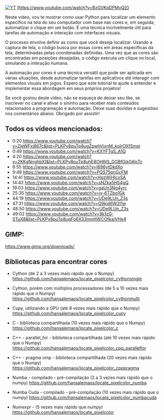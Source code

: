 
[![YT](https://i.ytimg.com/vi/BzGVKqDPMvQ/maxresdefault.jpg)](https://www.youtube.com/watch?v=BzGVKqDPMvQ)
[https://www.youtube.com/watch?v=BzGVKqDPMvQ]()

Neste vídeo, vou te mostrar como usar Python para localizar um elemento específico na tela do seu computador com base nas cores e, em seguida, automatizar o clique em um botão. É uma técnica incrivelmente útil para tarefas de automação e interação com interfaces visuais.

O processo envolve definir as cores que você deseja localizar. Usando a captura de tela, o código busca por essas cores em áreas específicas da tela, determinadas pelas coordenadas definidas. Uma vez que as cores são encontradas em posições desejadas, o código executa um clique no local, simulando a interação humana.

A automação por cores é uma técnica versátil que pode ser aplicada em várias situações, desde automatizar tarefas em aplicativos até interagir com elementos visuais em jogos. Espero que este tutorial te ajude a entender e implementar essa abordagem em seus próprios projetos!

Se você gostou deste vídeo, não se esqueça de deixar seu like, se inscrever no canal e ativar o sininho para receber mais conteúdos relacionados a programação e automação. Deixe suas dúvidas e sugestões nos comentários abaixo. Obrigado por assistir!

## Todos os vídeos mencionados: 

- 0:20 https://www.youtube.com/watch?v=ZjeWFxj867c&list=PLKPv8puTp8ugZpwhVixnM_koIrOXfSmej
- 0:49 https://www.youtube.com/watch?v=KXYFTgS_A1Q
- 4:20 https://www.youtube.com/watch?v=2KKgNnghbXI&list=PLKPv8puTp8uhE8OH6tS_GGBfGjk0AlcTc
- 6:55 https://www.youtube.com/watch?v=I696ytDkdXo
- 9:48 https://www.youtube.com/watch?v=PQS75pnGcFM
- 14:41 https://www.youtube.com/watch?v=HqzWiHIcxSA
- 14:42 https://www.youtube.com/watch?v=sNZka5H54gQ
- 19:03 https://www.youtube.com/watch?v=gaUn3Ng4yrc
- 25:35 https://www.youtube.com/watch?v=jy-6TZbg1Gk
- 44:19 https://www.youtube.com/watch?v=UDe9LUn_Z3s
- 47:31 https://www.youtube.com/watch?v=Q9kid6W2I1w
- 48:50 https://www.youtube.com/watch?v=UDe9LUn_Z3s
- 49:02 https://www.youtube.com/watch?v=9k1zG-STuX8&list=PLKPv8puTp8ugFo6X33mmltWCOfkaiVHe4

## GIMP:
https://www.gimp.org/downloads/

## Bibliotecas para encontrar cores

- Cython (de 2 a 3 vezes mais rápido que o Numpy) https://github.com/hansalemaos/locate_pixelcolor_cythonsingle

- Cython, porém com múltiplos processadores (de 5 a 10 vezes mais rápido que o Numpy) https://github.com/hansalemaos/locate_pixelcolor_cythonmulti

- Cupy, utilizando a GPU (até 8 vezes mais rápido que o Numpy) https://github.com/hansalemaos/locate_pixelcolor_cupy

- C - biblioteca compartilhada (10 vezes mais rápido que o Numpy) https://github.com/hansalemaos/locate_pixelcolor_c

- C++ - parallel_for - biblioteca compartilhada (até 10 vezes mais rápido que o Numpy) https://github.com/hansalemaos/locate_pixelcolor_cpp_parallelfor

- C++ - pragma omp - biblioteca compartilhada (20 vezes mais rápido que o Numpy) https://github.com/hansalemaos/locate_pixelcolor_cpppragma

- Numba - compilado - pré-compilação (2 a 3 vezes mais rápido que o numpy) https://github.com/hansalemaos/locate_pixelcolor_numba

- Numba Cuda - compilado - pré-compilação (10 vezes mais rápido que o numpy) https://github.com/hansalemaos/locate_pixelcolor_numbacuda

- Numexpr - (5 vezes mais rápido que numpy) https://github.com/hansalemaos/locate_pixelcolor
